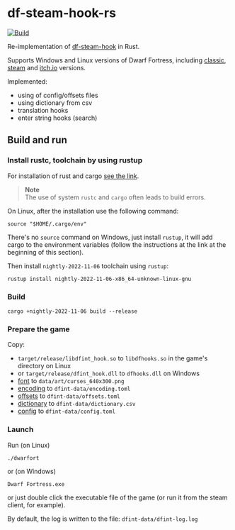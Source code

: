 # df-steam-hook-rs

[![Build](https://github.com/dfint/df-steam-hook-rs/actions/workflows/build.yml/badge.svg)](https://github.com/dfint/df-steam-hook-rs/actions/workflows/build.yml)

Re-implementation of [df-steam-hook](https://github.com/dfint/df-steam-hook) in Rust.

Supports Windows and Linux versions of Dwarf Fortress, including [classic](http://www.bay12games.com/dwarves/), [steam](https://store.steampowered.com/app/975370/Dwarf_Fortress/) and [itch.io](https://kitfoxgames.itch.io/dwarf-fortress) versions.

Implemented:

- using of config/offsets files
- using dictionary from csv
- translation hooks
- enter string hooks (search)

## Build and run

### Install rustc, toolchain by using rustup

For installation of rust and cargo [see the link](https://doc.rust-lang.org/cargo/getting-started/installation.html).

> **Note**  
> The use of system `rustc` and `cargo` often leads to build errors.

On Linux, after the installation use the following command:
```
source "$HOME/.cargo/env"
```
There's no `source` command on Windows, just install `rustup`, it will add cargo to the environment variables (follow the instructions at the link at the beginning of this section).

Then install `nightly-2022-11-06` toolchain using `rustup`:

```shell
rustup install nightly-2022-11-06-x86_64-unknown-linux-gnu
```

### Build

```shell
cargo +nightly-2022-11-06 build --release
```

### Prepare the game

Copy:
* `target/release/libdfint_hook.so` to `libdfhooks.so` in the game's directory on Linux
* or `target/release/dfint_hook.dll` to `dfhooks.dll` on Windows
* [font](https://github.com/dfint/update-data/tree/main/store/fonts) to `data/art/curses_640x300.png`
* [encoding](https://github.com/dfint/update-data/tree/main/store/encodings) to `dfint-data/encoding.toml`
* [offsets](https://github.com/dfint/update-data/tree/main/store/offsets) to `dfint-data/offsets.toml`
* [dictionary](https://github.com/dfint/autobuild/tree/main/translation_build/csv/) to `dfint-data/dictionary.csv`
* [config](https://github.com/dfint/update-data/blob/main/store/config.toml) to `dfint-data/config.toml`

### Launch

Run (on Linux)
```shell
./dwarfort
```
or (on Windows)
```shell
Dwarf Fortress.exe
```
or just double click the executable file of the game (or run it from the steam client, for example).

By default, the log is written to the file: `dfint-data/dfint-log.log`
